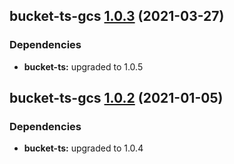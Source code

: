 ## bucket-ts-gcs [1.0.3](https://github.com/itaylor/bucket-ts/compare/bucket-ts-gcs@1.0.2...bucket-ts-gcs@1.0.3) (2021-03-27)





### Dependencies

* **bucket-ts:** upgraded to 1.0.5

## bucket-ts-gcs [1.0.2](https://github.com/itaylor/bucket-ts/compare/bucket-ts-gcs@1.0.1...bucket-ts-gcs@1.0.2) (2021-01-05)





### Dependencies

* **bucket-ts:** upgraded to 1.0.4
